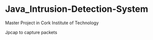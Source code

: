 # Java_Intrusion-Detection-System

Master Project in Cork Institute of Technology

Jpcap to capture packets
